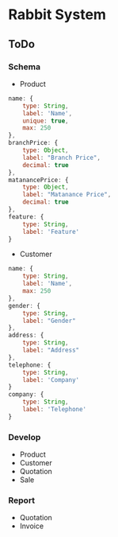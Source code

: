 Rabbit System
===============

## ToDo
### Schema

- Product

```js
name: {
    type: String,
    label: 'Name',
    unique: true,
    max: 250
},
branchPrice: {
    type: Object,
    label: "Branch Price",
    decimal: true
},
matanancePrice: {
    type: Object,
    label: "Matanance Price",
    decimal: true
},
feature: {
    type: String,
    label: 'Feature'
}
```

- Customer

```js
name: {
    type: String,
    label: 'Name',
    max: 250
},
gender: {
    type: String,
    label: "Gender"
},
address: {
    type: String,
    label: "Address"
},
telephone: {
    type: String,
    label: 'Company'
}
company: {
    type: String,
    label: 'Telephone'
}
```

### Develop
- Product
- Customer
- Quotation
- Sale

### Report
- Quotation
- Invoice
